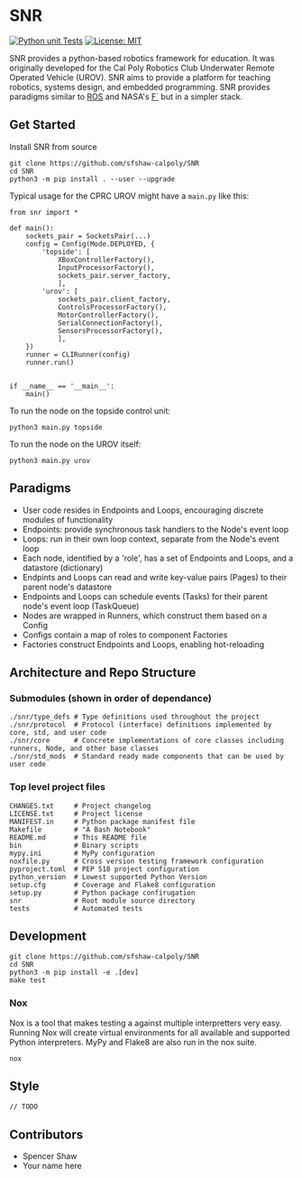 # SNR

[![Python unit Tests](https://github.com/sfshaw-calpoly/SNR/workflows/Python%20unit%20tests/badge.svg)](https://github.com/sfshaw-calpoly/SNR/actions?query=workflow%3A%22Python+unit+tests%22)
[![License: MIT](https://img.shields.io/badge/License-MIT-green.svg)](https://opensource.org/licenses/MIT)

SNR provides a python-based robotics framework for education. It was originally developed for the Cal Poly Robotics Club Underwater Remote Operated Vehicle (UROV). SNR aims to provide a platform for teaching robotics, systems design, and embedded programming. SNR provides paradigms similar to [ROS](https://www.ros.org/) and NASA's [F´](https://github.com/nasa/fprime) but in a simpler stack.

## Get Started

Install SNR from source

    git clone https://github.com/sfshaw-calpoly/SNR
    cd SNR
    python3 -m pip install . --user --upgrade

Typical usage for the CPRC UROV might have a `main.py` like this:

    from snr import *
    
    def main():
        sockets_pair = SocketsPair(...)
        config = Config(Mode.DEPLOYED, {
            'topside': [
                XBoxControllerFactory(),
                InputProcessorFactory(),
                sockets_pair.server_factory,
                ],
            'urov': [
                sockets_pair.client_factory,
                ControlsProcessorFactory(),
                MotorControllerFactory(),
                SerialConnectionFactory(),
                SensorsProcessorFactory(),
                ],
        })
        runner = CLIRunner(config)
        runner.run()


    if __name__ == '__main__':
        main()

To run the node on the topside control unit:

    python3 main.py topside   

To run the node on the UROV itself:

    python3 main.py urov

## Paradigms

- User code resides in Endpoints and Loops, encouraging discrete modules of functionality
- Endpoints: provide synchronous task handlers to the Node's event loop
- Loops: run in their own loop context, separate from the Node's event loop
- Each node, identified by a 'role', has a set of Endpoints and Loops, and a datastore (dictionary)
- Endpints and Loops can read and write key-value pairs (Pages) to their parent node's datastore
- Endpoints and Loops can schedule events (Tasks) for their parent node's event loop (TaskQueue)
- Nodes are wrapped in Runners, which construct them based on a Config
- Configs contain a map of roles to component Factories
- Factories construct Endpoints and Loops, enabling hot-reloading

## Architecture and Repo Structure

### Submodules (shown in order of dependance)

    ./snr/type_defs # Type definitions used throughout the project 
    ./snr/protocol  # Protocol (interface) definitions implemented by core, std, and user code
    ./snr/core      # Concrete implementations of core classes including runners, Node, and other base classes 
    ./snr/std_mods  # Standard ready made components that can be used by user code

### Top level project files

    CHANGES.txt     # Project changelog
    LICENSE.txt     # Project license
    MANIFEST.in     # Python package manifest file
    Makefile        # "A Bash Notebook"
    README.md       # This README file
    bin             # Binary scripts
    mypy.ini        # MyPy configuration
    noxfile.py      # Cross version testing framework configuration
    pyproject.toml  # PEP 518 project configuration 
    python_version  # Lowest supported Python Version
    setup.cfg       # Coverage and Flake8 configuration
    setup.py        # Python package confirugation
    snr             # Root module source directory
    tests           # Automated tests

## Development

    git clone https://github.com/sfshaw-calpoly/SNR
    cd SNR
    python3 -m pip install -e .[dev]
    make test

### Nox
Nox is a tool that makes testing a against multiple interpretters very easy. Running Nox will create virtual environments for all available and supported Python interpreters. MyPy and Flake8 are also run in the nox suite.

    nox

## Style

    // TODO

## Contributors

- Spencer Shaw
- Your name here
